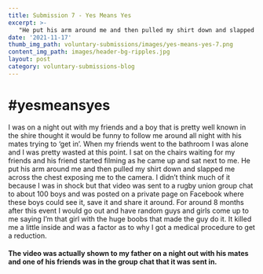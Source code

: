 ```yaml
---
title: Submission 7 - Yes Means Yes
excerpt: >-
   "He put his arm around me and then pulled my shirt down and slapped me across the chest exposing me to the camera" 
date: '2021-11-17'
thumb_img_path: voluntary-submissions/images/yes-means-yes-7.png
content_img_path: images/header-bg-ripples.jpg
layout: post
category: voluntary-submissions-blog
---
```

# #yesmeansyes 
I was on a night out with my friends and a boy that is pretty well known in the shire thought it would be funny to follow me around all night with his mates trying 
to ‘get in’. When my friends went to the bathroom I was alone and I was pretty wasted at this point. I sat on the chairs waiting for my friends and his friend 
started filming as he came up and sat next to me. He put his arm around me and then pulled my shirt down and slapped me across the chest exposing me to the camera. 
I didn’t think much of it because I was in shock but that video was sent to a rugby union group chat to about 100 boys and was posted on a private page on Facebook
where these boys could see it, save it and share it around. For around 8 months after this event I would go out and have random guys and girls come up to me saying
I’m that girl with the huge boobs that made the guy do it. It killed me a little inside and was a factor as to why I got a medical procedure to get a reduction.
#### The video was actually shown to my father on a night out with his mates and one of his friends was in the group chat that it was sent in.
